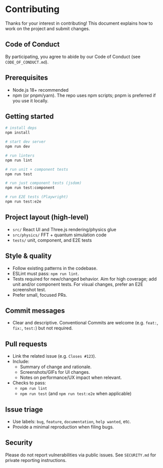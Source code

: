 # Contributing

Thanks for your interest in contributing! This document explains how to work on the project and submit changes.

## Code of Conduct

By participating, you agree to abide by our Code of Conduct (see `CODE_OF_CONDUCT.md`).

## Prerequisites

- Node.js 18+ recommended
- npm (or pnpm/yarn). The repo uses npm scripts; pnpm is preferred if you use it locally.

## Getting started

```bash
# install deps
npm install

# start dev server
npm run dev

# run linters
npm run lint

# run unit + component tests
npm run test

# run just component tests (jsdom)
npm run test:component

# run E2E tests (Playwright)
npm run test:e2e
```

## Project layout (high‑level)

- `src/` React UI and Three.js rendering/physics glue
- `src/physics/` FFT + quantum simulation code
- `tests/` unit, component, and E2E tests

## Style & quality

- Follow existing patterns in the codebase.
- ESLint must pass: `npm run lint`.
- Tests required for new/changed behavior. Aim for high coverage; add unit and/or component tests. For visual changes, prefer an E2E screenshot test.
- Prefer small, focused PRs.

## Commit messages

- Clear and descriptive. Conventional Commits are welcome (e.g. `feat:`, `fix:`, `test:`) but not required.

## Pull requests

- Link the related issue (e.g. `Closes #123`).
- Include:
  - Summary of change and rationale.
  - Screenshots/GIFs for UI changes.
  - Notes on performance/UX impact when relevant.
- Checks to pass:
  - `npm run lint`
  - `npm run test` (and `npm run test:e2e` when applicable)

## Issue triage

- Use labels: `bug`, `feature`, `documentation`, `help wanted`, etc.
- Provide a minimal reproduction when filing bugs.

## Security

Please do not report vulnerabilities via public issues. See `SECURITY.md` for private reporting instructions.
